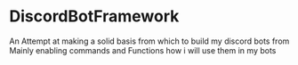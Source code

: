 # DiscordBotFramework
An Attempt at making a solid basis from which to build my discord bots from
Mainly enabling commands and Functions how i will use them in my bots
